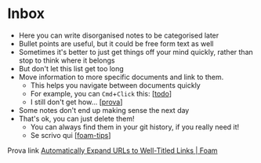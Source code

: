 # Inbox

- Here you can write disorganised notes to be categorised later
- Bullet points are useful, but it could be free form text as well
- Sometimes it's better to just get things off your mind quickly, rather than stop to think where it belongs
- But don't let this list get too long
- Move information to more specific documents and link to them.
  - This helps you navigate between documents quickly
  - For example, you can `Cmd`+`Click` this: [[todo]]
  - I still don't get how... [[prova]]
- Some notes don't end up making sense the next day
- That's ok, you can just delete them!
  - You can always find them in your git history, if you really need it!
  - Se scrivo qui [[foam-tips]]

Prova link [Automatically Expand URLs to Well-Titled Links | Foam](https://foambubble.github.io/foam/automatically-expand-urls-to-well-titled-links)

[//begin]: # "Autogenerated link references for markdown compatibility"
[todo]: todo "Todo"
[prova]: prova "Prova"
[foam-tips]: foam-tips "foam-tips"
[//end]: # "Autogenerated link references"



